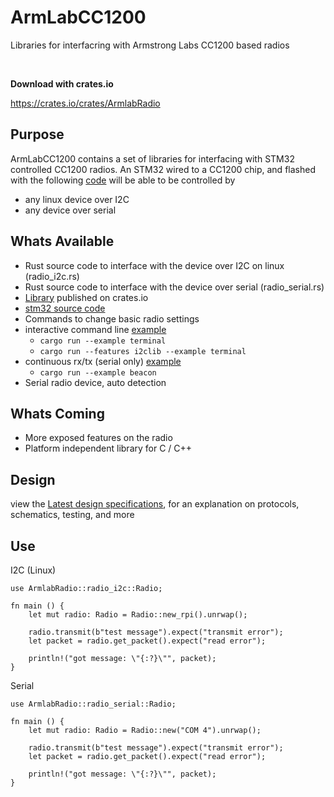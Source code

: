 # ArmLabCC1200
Libraries for interfacring with Armstrong Labs CC1200 based radios

<br>

**Download with crates.io**

https://crates.io/crates/ArmlabRadio

## Purpose
ArmLabCC1200 contains a set of libraries for interfacing with STM32 controlled CC1200 radios. An STM32 wired to a CC1200 chip, and flashed with the following [code](https://github.com/explosion33/CC1200stm32) will be able to be controlled by
* any linux device over I2C
* any device over serial

## Whats Available
* Rust source code to interface with the device over I2C on linux (radio_i2c.rs)
* Rust source code to interface with the device over serial (radio_serial.rs)
* [Library](https://crates.io/crates/ArmlabRadio) published on crates.io
* [stm32 source code](https://github.com/explosion33/CC1200stm32)
* Commands to change basic radio settings
* interactive command line [example](https://github.com/explosion33/ArmLabCC1200/blob/main/examples/terminal.rs)
    * ```cargo run --example terminal```
    * ```cargo run --features i2clib --example terminal```
* continuous rx/tx (serial only)  [example](https://github.com/explosion33/ArmLabCC1200/blob/main/examples/beacon.rs)
    * ```cargo run --example beacon```
* Serial radio device, auto detection

## Whats Coming
* More exposed features on the radio
* Platform independent library for C / C++


## Design

view the [Latest design specifications](https://ethana.notion.site/CC1200-Radio-06d342126b2041b483d045ed1dcfd178), for an explanation on protocols, schematics, testing, and more


## Use
I2C (Linux)
```
use ArmlabRadio::radio_i2c::Radio;

fn main () {
    let mut radio: Radio = Radio::new_rpi().unrwap();
    
    radio.transmit(b"test message").expect("transmit error");
    let packet = radio.get_packet().expect("read error");

    println!("got message: \"{:?}\"", packet);
}
```

Serial
```
use ArmlabRadio::radio_serial::Radio;

fn main () {
    let mut radio: Radio = Radio::new("COM 4").unrwap();
    
    radio.transmit(b"test message").expect("transmit error");
    let packet = radio.get_packet().expect("read error");

    println!("got message: \"{:?}\"", packet);
}
```
